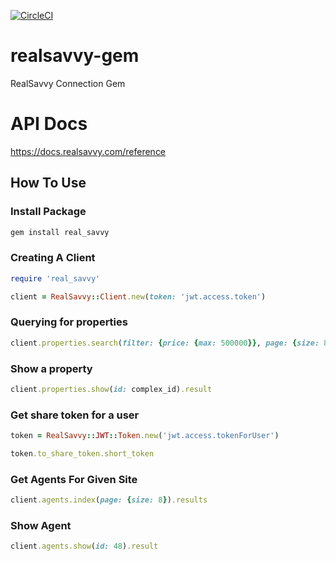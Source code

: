 [![CircleCI](https://circleci.com/gh/RealSavvy/realsavvy-gem.svg?style=svg)](https://circleci.com/gh/RealSavvy/realsavvy-gem)

# realsavvy-gem
RealSavvy Connection Gem

# API Docs
https://docs.realsavvy.com/reference

## How To Use

### Install Package

```bash
gem install real_savvy
```

### Creating A Client

```ruby
require 'real_savvy'

client = RealSavvy::Client.new(token: 'jwt.access.token')
```

### Querying for properties

```ruby
client.properties.search(filter: {price: {max: 500000}}, page: {size: 8}).results
```

### Show a property

```ruby
client.properties.show(id: complex_id).result
```

### Get share token for a user

```ruby
token = RealSavvy::JWT::Token.new('jwt.access.tokenForUser')

token.to_share_token.short_token
```

### Get Agents For Given Site

```ruby
client.agents.index(page: {size: 8}).results
```

### Show Agent

```ruby
client.agents.show(id: 48).result
```
